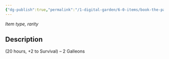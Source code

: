 ```yaml
---
{"dg-publish":true,"permalink":"/1-digital-garden/6-0-items/book-the-path-to-perfect-restoration/","tags":["#item","#mundane","#book"]}
---
```


*Item type, rarity*

## Description

(20 hours, +2 to Survival) – 2 Galleons